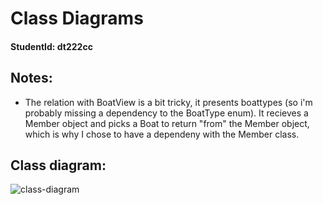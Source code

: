 # Class Diagrams
#### StudentId: dt222cc

## Notes:
- The relation with BoatView is a bit tricky, it presents boattypes (so i'm probably missing a dependency to the BoatType enum). It recieves a Member object and picks a Boat to return "from" the Member object, which is why I chose to have a dependeny with the Member class.

## Class diagram:
![class-diagram](http://yuml.me/aaf4ea35)
<!-- ![class-diagram](diagrams/class-diagram-151022.png) -->